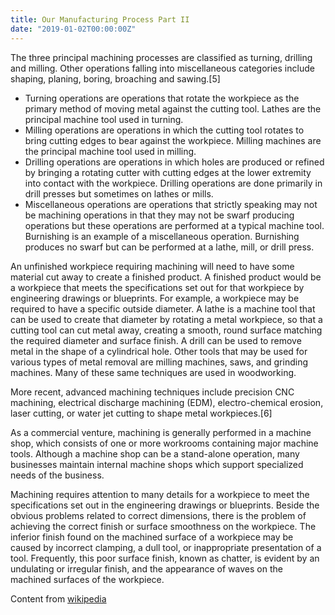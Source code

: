 ```yaml
---
title: Our Manufacturing Process Part II
date: "2019-01-02T00:00:00Z"
---
```


The three principal machining processes are classified as turning, drilling and milling. Other operations falling into miscellaneous categories include shaping, planing, boring, broaching and sawing.[5]

* Turning operations are operations that rotate the workpiece as the primary method of moving metal against the cutting tool. Lathes are the principal machine tool used in turning.
* Milling operations are operations in which the cutting tool rotates to bring cutting edges to bear against the workpiece. Milling machines are the principal machine tool used in milling.
* Drilling operations are operations in which holes are produced or refined by bringing a rotating cutter with cutting edges at the lower extremity into contact with the workpiece. Drilling operations are done primarily in drill presses but sometimes on lathes or mills.
* Miscellaneous operations are operations that strictly speaking may not be machining operations in that they may not be swarf producing operations but these operations are performed at a typical machine tool. Burnishing is an example of a miscellaneous operation. Burnishing produces no swarf but can be performed at a lathe, mill, or drill press.

An unfinished workpiece requiring machining will need to have some material cut away to create a finished product. A finished product would be a workpiece that meets the specifications set out for that workpiece by engineering drawings or blueprints. For example, a workpiece may be required to have a specific outside diameter. A lathe is a machine tool that can be used to create that diameter by rotating a metal workpiece, so that a cutting tool can cut metal away, creating a smooth, round surface matching the required diameter and surface finish. A drill can be used to remove metal in the shape of a cylindrical hole. Other tools that may be used for various types of metal removal are milling machines, saws, and grinding machines. Many of these same techniques are used in woodworking.

More recent, advanced machining techniques include precision CNC machining, electrical discharge machining (EDM), electro-chemical erosion, laser cutting, or water jet cutting to shape metal workpieces.[6]

As a commercial venture, machining is generally performed in a machine shop, which consists of one or more workrooms containing major machine tools. Although a machine shop can be a stand-alone operation, many businesses maintain internal machine shops which support specialized needs of the business.

Machining requires attention to many details for a workpiece to meet the specifications set out in the engineering drawings or blueprints. Beside the obvious problems related to correct dimensions, there is the problem of achieving the correct finish or surface smoothness on the workpiece. The inferior finish found on the machined surface of a workpiece may be caused by incorrect clamping, a dull tool, or inappropriate presentation of a tool. Frequently, this poor surface finish, known as chatter, is evident by an undulating or irregular finish, and the appearance of waves on the machined surfaces of the workpiece.

Content from [wikipedia](https://en.wikipedia.org/wiki/Machining)
